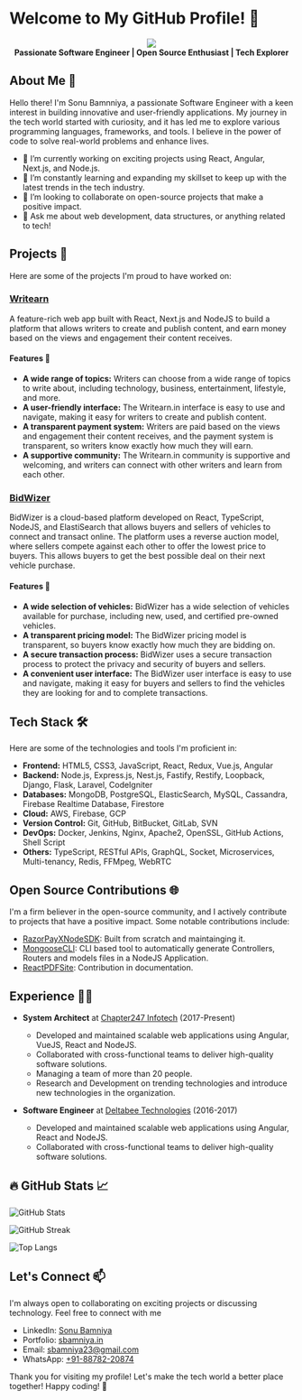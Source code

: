 # Welcome to My GitHub Profile! 👋

<p align="center">
  <img src="https://images.weserv.nl/?url=avatars.githubusercontent.com/u/19921943?v=4?v=4&h=300&w=300&fit=cover&mask=circle" />
  <br />
  <b>Passionate Software Engineer | Open Source Enthusiast | Tech Explorer</b>
</p>

## About Me 🚀

Hello there! I'm Sonu Bamnniya, a passionate Software Engineer with a keen interest in building innovative and user-friendly applications. My journey in the tech world started with curiosity, and it has led me to explore various programming languages, frameworks, and tools. I believe in the power of code to solve real-world problems and enhance lives.

- 🔭 I’m currently working on exciting projects using React, Angular, Next.js, and Node.js.
- 🌱 I’m constantly learning and expanding my skillset to keep up with the latest trends in the tech industry.
- 👯 I’m looking to collaborate on open-source projects that make a positive impact.
- 💬 Ask me about web development, data structures, or anything related to tech!

## Projects 🚀

Here are some of the projects I'm proud to have worked on:

### [Writearn](https://writearn.in/)

A feature-rich web app built with React, Next.js and NodeJS to build a platform that allows writers to create and publish content, and earn money based on the views and engagement their content receives. 

#### Features 💫
- **A wide range of topics:** Writers can choose from a wide range of topics to write about, including technology, business, entertainment, lifestyle, and more.
- **A user-friendly interface:** The Writearn.in interface is easy to use and navigate, making it easy for writers to create and publish content.
- **A transparent payment system:** Writers are paid based on the views and engagement their content receives, and the payment system is transparent, so writers know exactly how much they will earn.
- **A supportive community:** The Writearn.in community is supportive and welcoming, and writers can connect with other writers and learn from each other.

### [BidWizer](https://www.bidwizer.com/)

BidWizer is a cloud-based platform developed on React, TypeScript, NodeJS, and ElastiSearch that allows buyers and sellers of vehicles to connect and transact online. The platform uses a reverse auction model, where sellers compete against each other to offer the lowest price to buyers. This allows buyers to get the best possible deal on their next vehicle purchase.

#### Features 💫
- **A wide selection of vehicles:** BidWizer has a wide selection of vehicles available for purchase, including new, used, and certified pre-owned vehicles.
- **A transparent pricing model:** The BidWizer pricing model is transparent, so buyers know exactly how much they are bidding on.
- **A secure transaction process:** BidWizer uses a secure transaction process to protect the privacy and security of buyers and sellers.
- **A convenient user interface:** The BidWizer user interface is easy to use and navigate, making it easy for buyers and sellers to find the vehicles they are looking for and to complete transactions.

## Tech Stack 🛠️

Here are some of the technologies and tools I'm proficient in:

- **Frontend:** HTML5, CSS3, JavaScript, React, Redux, Vue.js, Angular
- **Backend:** Node.js, Express.js, Nest.js, Fastify, Restify, Loopback, Django, Flask, Laravel, CodeIgniter
- **Databases:** MongoDB, PostgreSQL, ElasticSearch, MySQL, Cassandra, Firebase Realtime Database, Firestore
- **Cloud:** AWS, Firebase, GCP
- **Version Control:** Git, GitHub, BitBucket, GitLab, SVN
- **DevOps:** Docker, Jenkins, Nginx, Apache2, OpenSSL, GitHub Actions, Shell Script
- **Others:** TypeScript, RESTful APIs, GraphQL, Socket, Microservices, Multi-tenancy, Redis, FFMpeg, WebRTC

## Open Source Contributions 🌐

I'm a firm believer in the open-source community, and I actively contribute to projects that have a positive impact. Some notable contributions include:

- [RazorPayXNodeSDK](https://github.com/sbamniya/razorpayx-nodejs-sdk): Built from scratch and maintainging it.
- [MongooseCLI](https://github.com/sbamniya/mongoose-cli): CLI based tool to automatically generate Controllers, Routers and models files in a NodeJS Application.
- [ReactPDFSite](https://github.com/diegomura/react-pdf-site): Contribution in documentation.

## Experience 👨‍💻
- **System Architect** at [Chapter247 Infotech](https://www.chapter247.com/) (2017-Present)
   - Developed and maintained scalable web applications using Angular, VueJS, React and NodeJS.
   - Collaborated with cross-functional teams to deliver high-quality software solutions.
   - Managing a team of more than 20 people.
   - Research and Development on trending technologies and introduce new technologies in the organization.

- **Software Engineer** at [Deltabee Technologies](https://deltabee.com/) (2016-2017)
   - Developed and maintained scalable web applications using Angular, React and NodeJS.
   - Collaborated with cross-functional teams to deliver high-quality software solutions.

## 🔥 GitHub Stats 📈

![GitHub Stats](https://github-readme-stats.vercel.app/api?username=sbamniya&show_icons=true&theme=radical)

![GitHub Streak](http://github-readme-streak-stats.herokuapp.com?user=sbamniya&theme=dark&background=000000)

![Top Langs](https://github-readme-stats.vercel.app/api/top-langs/?username=sbamniya&layout=compact&theme=vision-friendly-dark)

## Let's Connect 📫
I'm always open to collaborating on exciting projects or discussing technology. Feel free to connect with me

- LinkedIn: [Sonu Bamniya](https://www.linkedin.com/in/sonu-bamniya)
- Portfolio: [sbamniya.in](https://sbamniya.in)
- Email: sbamniya23@gmail.com
- WhatsApp: [+91-88782-20874](https://wa.me/918878220874)

Thank you for visiting my profile! Let's make the tech world a better place together! Happy coding! 🚀
